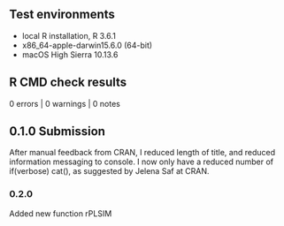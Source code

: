 ## Test environments
* local R installation, R 3.6.1
* x86_64-apple-darwin15.6.0 (64-bit)
* macOS High Sierra 10.13.6

## R CMD check results

0 errors | 0 warnings | 0 notes

## 0.1.0 Submission

After manual feedback from CRAN, I reduced length of title, and reduced
information messaging to console. I now only have a reduced number of if(verbose) cat(), as suggested by Jelena Saf at CRAN.

### 0.2.0

Added new function rPLSIM 
